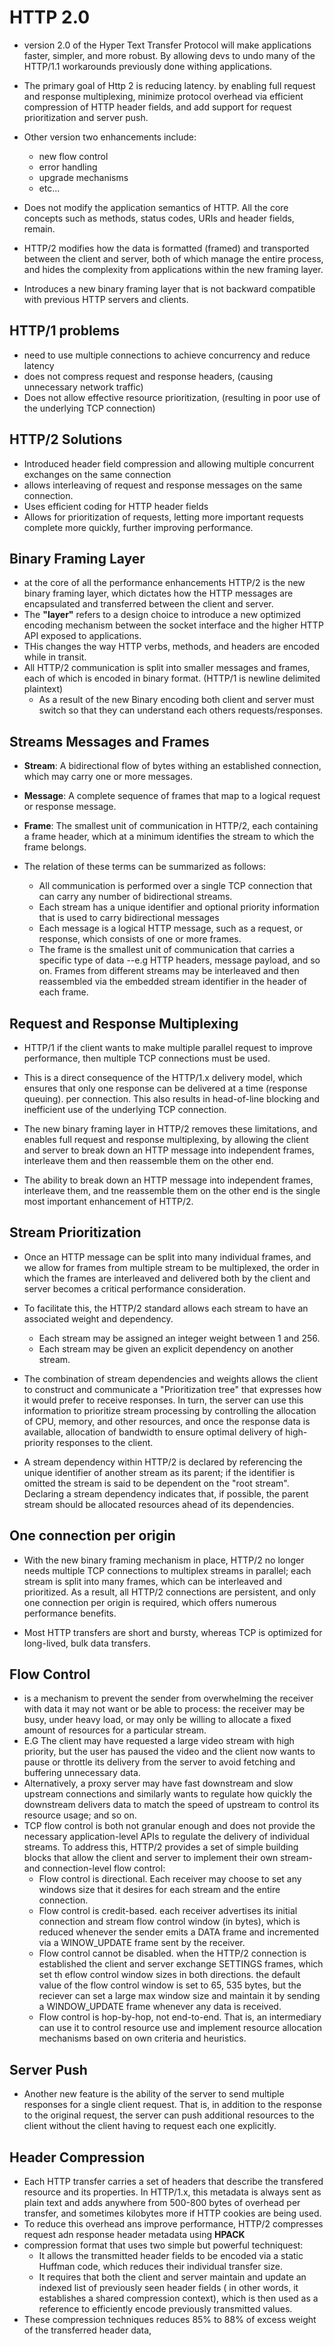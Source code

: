 # HTTP 2.0

- version 2.0 of the Hyper Text Transfer Protocol will make applications faster, simpler, and more robust. By allowing devs to undo many of the HTTP/1.1 workarounds previously done withing applications.
- The primary goal of Http 2 is reducing latency. by enabling full request and response multiplexing, minimize protocol overhead via efficient compression of HTTP header fields, and add support for request prioritization and server push.
- Other version two enhancements include:
  - new flow control
  - error handling
  - upgrade mechanisms
  - etc...

- Does not modify the application semantics of HTTP. All the core concepts such as methods, status codes, URIs and header fields, remain.
- HTTP/2 modifies how the data is formatted (framed) and transported between the client and server, both of which manage the entire process, and hides the complexity from applications within the new framing layer. 

- Introduces a new binary framing layer that is not backward compatible with previous HTTP servers and clients. 


## HTTP/1 problems
- need to use multiple connections to achieve concurrency and reduce latency
- does not compress request and response headers, (causing unnecessary network traffic)
- Does not allow effective resource prioritization, (resulting in poor use of the underlying TCP connection)

## HTTP/2 Solutions
- Introduced header field compression and allowing multiple concurrent exchanges on the same connection
- allows interleaving of request and response messages on the same connection. 
- Uses efficient coding for HTTP header fields
- Allows for prioritization of requests, letting more important requests complete more quickly, further improving performance.


## Binary Framing Layer
- at the core of all the performance enhancements HTTP/2 is the new binary framing layer, which dictates how the HTTP messages are encapsulated and transferred between the client and server.
- The **"layer"** refers to a design choice to introduce a new optimized encoding mechanism between the socket interface and the higher HTTP API exposed to applications. 
- THis changes the way HTTP verbs, methods, and headers are encoded while in transit. 
- All HTTP/2 communication is split into smaller messages and frames, each of which is encoded in binary format. (HTTP/1 is newline delimited plaintext) 
  - As a result of the new Binary encoding both client and server must switch so that they can understand each others requests/responses.

## Streams Messages and Frames
- **Stream**: A bidirectional flow of bytes withing an established connection, which may carry one or more messages.
- **Message**: A complete sequence of frames that map to a logical request or response message.
- **Frame**: The smallest unit of communication in HTTP/2, each containing a frame header, which at a minimum identifies the stream to which the frame belongs.

- The relation of these terms can be summarized as follows:
  - All communication is performed over a single TCP connection that can carry any number of bidirectional streams.
  - Each stream has a unique identifier and optional priority information that is used to carry bidirectional messages
  - Each message is a logical HTTP message, such as a request, or response, which consists of one or more frames.
  - The frame is the smallest unit of communication that carries a specific type of data --e.g HTTP headers, message payload, and so on. Frames from different streams may be interleaved and then reassembled via the embedded stream identifier in the header of each frame.

## Request and Response Multiplexing
- HTTP/1 if the client wants to make multiple parallel request to improve performance, then multiple TCP connections must be used.
- This is a direct consequence of the HTTP/1.x delivery model, which ensures that only one response can be delivered at a time (response queuing). per connection. This also results in head-of-line blocking and inefficient use of the underlying TCP connection.

- The new binary framing layer in HTTP/2 removes these limitations, and enables full request and response multiplexing, by allowing the client and server to break down an HTTP message into independent frames, interleave them and then reassemble them on the other end.

- The ability to break down an HTTP message into independent frames, interleave them, and tne reassemble them on the other end is the single most important enhancement of HTTP/2. 

## Stream Prioritization
- Once an HTTP message can be split into many individual frames, and we allow for frames from multiple stream to be multiplexed, the order in which the frames are interleaved and delivered both by the client and server becomes a critical performance consideration. 
- To facilitate this, the HTTP/2 standard allows each stream to have an associated weight and dependency.
  - Each stream may be assigned an integer weight between 1 and 256.
  - Each stream may be given an explicit dependency on another stream.

- The combination of stream dependencies and weights allows the client to construct and communicate a "Prioritization tree" that expresses how it would prefer to receive responses. In turn, the server can use this information to prioritize stream processing by controlling the allocation of CPU, memory, and other resources, and once the response data is available, allocation of bandwidth to ensure optimal delivery of high-priority responses to the client.

- A stream dependency within HTTP/2 is declared by referencing the unique identifier of another stream as its parent; if the identifier is omitted the stream is said to be dependent on the "root stream". Declaring a stream dependency indicates that, if possible, the parent stream should be allocated resources ahead of its dependencies. 

## One connection per origin
- With the new binary framing mechanism in place, HTTP/2 no longer needs multiple TCP connections to multiplex streams in parallel; each stream is split into many frames, which can be interleaved and prioritized. As a result, all HTTP/2 connections are persistent, and only one connection per origin is required, which offers numerous performance benefits.

- Most HTTP transfers are short and bursty, whereas TCP is optimized for long-lived, bulk data transfers.

## Flow Control
- is a mechanism to prevent the sender from overwhelming the receiver with data it may not want or be able to process: the receiver may be busy, under heavy load, or may only be willing to allocate a fixed amount of resources for a particular stream. 
- E.G The client may have requested a large video stream with high priority, but the user has paused the video and the client now wants to pause or throttle its delivery from the server to avoid fetching and buffering unnecessary data. 
- Alternatively, a proxy server may have fast downstream and slow upstream connections and similarly wants to regulate how quickly the downstream delivers data to match the speed of upstream to control its resource usage; and so on.
- TCP flow control is both not granular enough and does not provide the necessary application-level APIs to regulate the delivery of individual streams. To address this, HTTP/2 provides a set of simple building blocks that allow the client and server to implement their own stream- and connection-level flow control:
  - Flow control is directional. Each receiver may choose to set any windows size that it desires for each stream and the entire connection.
  - Flow control is credit-based. each receiver advertises its initial connection and stream flow control window (in bytes), which is reduced whenever the sender emits a DATA frame and incremented via a WINOW_UPDATE frame sent by the receiver.
  - Flow control cannot be disabled. when the HTTP/2 connection is established the client and server exchange SETTINGS frames, which set th eflow control window sizes in both directions. the default value of the flow control window is set to 65, 535 bytes, but the reciever can set a large max window size and maintain it by sending a WINDOW_UPDATE frame whenever any data is received.
  - Flow control is hop-by-hop, not end-to-end. That is, an intermediary can use it to control resource use and implement resource allocation mechanisms based on own criteria and heuristics.


## Server Push
- Another new feature is the ability of the server to send multiple responses for a single client request. That is, in addition to the response to the original request, the server can push additional resources to the client without the client having to request each one explicitly.

## Header Compression
- Each HTTP transfer carries a set of headers that describe the transfered resource and its properties. In HTTP/1.x, this metadata is always sent as plain text and adds anywhere from 500-800 bytes of overhead per transfer, and sometimes kilobytes more if HTTP cookies are being used.
- To reduce this overhead ans improve performance, HTTP/2 compresses request adn response header metadata using  **HPACK** 
- compression format that uses two simple but powerful techniquest:
  - It allows the transmitted header fields to be encoded via a static Huffman code, which reduces their individual transfer size.
  - It requires that both the client and server maintain and update an indexed list of previously seen header fields ( in other words, it establishes a shared compression context), which is then used as a reference to efficiently encode previously transmitted values.
- These compression techniques reduces 85% to 88% of excess weight of the transferred header data, 
